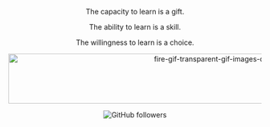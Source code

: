 <p align="center">
The capacity to learn is a gift.
</p>
<p align="center">
The ability to learn is a skill.
</p>
<p align="center">
The willingness to learn is a choice.
</p>

<p align="center">
  <img width="850" height="100" src="https://animated-gif-creator.com/images/03/fire-gif-transparent-gif-images-download_1.gif" alt="fire-gif-transparent-gif-images-download_1">
</p>

<p align="center">
  <img alt="GitHub followers" src="https://img.shields.io/github/followers/NeverWonderLand?style=social">
</p>
